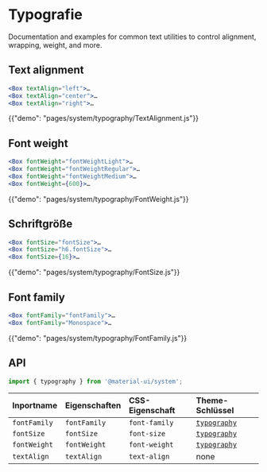 # Typografie

<p class="description">Documentation and examples for common text utilities to control alignment, wrapping, weight, and more.</p>

## Text alignment

```jsx
<Box textAlign="left">…
<Box textAlign="center">…
<Box textAlign="right">…
```

{{"demo": "pages/system/typography/TextAlignment.js"}}

## Font weight

```jsx
<Box fontWeight="fontWeightLight">…
<Box fontWeight="fontWeightRegular">…
<Box fontWeight="fontWeightMedium">…
<Box fontWeight={600}>…
```

{{"demo": "pages/system/typography/FontWeight.js"}}

## Schriftgröße

```jsx
<Box fontSize="fontSize">…
<Box fontSize="h6.fontSize">…
<Box fontSize={16}>…
```

{{"demo": "pages/system/typography/FontSize.js"}}

## Font family

```jsx
<Box fontFamily="fontFamily">…
<Box fontFamily="Monospace">…
```

{{"demo": "pages/system/typography/FontFamily.js"}}

## API

```js
import { typography } from '@material-ui/system';
```

| Inportname   | Eigenschaften | CSS-Eigenschaft | Theme-Schlüssel                                                        |
|:------------ |:------------- |:--------------- |:---------------------------------------------------------------------- |
| `fontFamily` | `fontFamily`  | `font-family`   | [`typography`](/customization/default-theme/?expend-path=$.typography) |
| `fontSize`   | `fontSize`    | `font-size`     | [`typography`](/customization/default-theme/?expend-path=$.typography) |
| `fontWeight` | `fontWeight`  | `font-weight`   | [`typography`](/customization/default-theme/?expend-path=$.typography) |
| `textAlign`  | `textAlign`   | `text-align`    | none                                                                   |